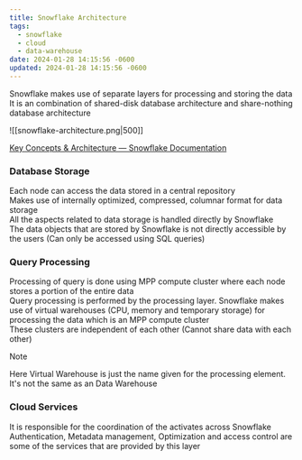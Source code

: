 ```yaml
---
title: Snowflake Architecture
tags:
  - snowflake
  - cloud
  - data-warehouse
date: 2024-01-28 14:15:56 -0600
updated: 2024-01-28 14:15:56 -0600
---
```


Snowflake makes use of separate layers for processing and storing the data  
It is an combination of shared-disk database architecture and share-nothing database architecture

![[snowflake-architecture.png|500]]

[Key Concepts & Architecture — Snowflake Documentation](https://docs.snowflake.com/en/user-guide/intro-key-concepts.html)

### Database Storage

Each node can access the data stored in a central repository  
Makes use of internally optimized, compressed, columnar format for data storage  
All the aspects related to data storage is handled directly by Snowflake  
The data objects that are stored by Snowflake is not directly accessible by the users (Can only be accessed using SQL queries)

### Query Processing

Processing of query is done using MPP compute cluster where each node stores a portion of the entire data  
Query processing is performed by the processing layer. Snowflake makes use of virtual warehouses (CPU, memory and temporary storage) for processing the data which is an MPP compute cluster  
These clusters are independent of each other (Cannot share data with each other)

 > [!NOTE]
 > Here Virtual Warehouse is just the name given for the processing element. It's not the same as an Data Warehouse

### Cloud Services

It is responsible for the coordination of the activates across Snowflake  
Authentication, Metadata management, Optimization and access control are some of the services that are provided by this layer
